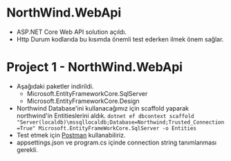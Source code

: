 # NorthWind.WebApi
- ASP.NET Core Web API solution açıldı.
- Http Durum kodlarıda bu kısımda önemli test ederken ilmek önem sağlar.

# Project 1 - NorthWind.WebApi
- Aşağıdaki paketler indirildi.
  - Microsoft.EntityFrameworkCore.SqlServer
  - Microsoft.EntityFrameworkCore.Design
- Northwind Database'ini kullanacağımız için scaffold yaparak northwind'in Entitieslerini aldık. 
`dotnet ef dbcontext scaffold "Server(localdb)\mssqllocaldb;Database=Northwind;Trusted_Connection=True" Microsoft.EntityFrameWorkCore.SqlServer -o Entities`
- Test etmek için [Postman](https://www.postman.com/downloads/) kullanabiliriz. 
- appsettings.json ve program.cs içinde connection string tanımlanması gerekli. 
